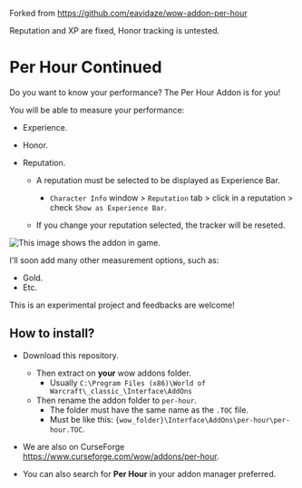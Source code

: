 Forked from https://github.com/eavidaze/wow-addon-per-hour

Reputation and XP are fixed, Honor tracking is untested.

# Per Hour Continued

Do you want to know your performance? The Per Hour Addon is for you!

You will be able to measure your performance:

- Experience.
- Honor.
- Reputation.

  - A reputation must be selected to be displayed as Experience Bar.

    - `Character Info` window > `Reputation` tab > click in a reputation > check `Show as Experience Bar`.

  - If you change your reputation selected, the tracker will be reseted.

![This image shows the addon in game.](https://raw.githubusercontent.com/eavidaze/wow-addon-per-hour/main/img/ss1.png "Screenshot")

I'll soon add many other measurement options, such as:

- Gold.
- Etc.

This is an experimental project and feedbacks are welcome!

## How to install?

- Download this repository.
  - Then extract on **your** wow addons folder.
    - Usually `C:\Program Files (x86)\World of Warcraft\_classic_\Interface\AddOns`
  - Then rename the addon folder to `per-hour`.
    - The folder must have the same name as the `.TOC` file.
    - Must be like this: `{wow_folder}\Interface\AddOns\per-hour\per-hour.TOC`.

- We are also on CurseForge <https://www.curseforge.com/wow/addons/per-hour>.

- You can also search for **Per Hour** in your addon manager preferred.
